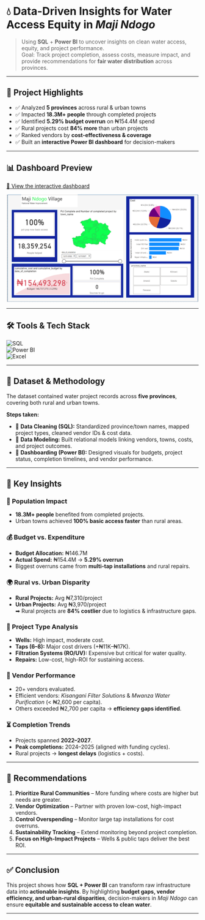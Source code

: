 # 💧 Data-Driven Insights for Water Access Equity in *Maji Ndogo*

> Using **SQL** + **Power BI** to uncover insights on clean water access, equity, and project performance.  
> Goal: Track project completion, assess costs, measure impact, and provide recommendations for **fair water distribution** across provinces.  

---

## 🚀 Project Highlights
- ✅ Analyzed **5 provinces** across rural & urban towns  
- ✅ Impacted **18.3M+ people** through completed projects  
- ✅ Identified **5.29% budget overrun** on ₦154.4M spend  
- ✅ Rural projects cost **84% more** than urban projects  
- ✅ Ranked vendors by **cost-effectiveness & coverage**  
- ✅ Built an **interactive Power BI dashboard** for decision-makers  

---

## 📊 Dashboard Preview  
[🔗 View the interactive dashboard](https://app.powerbi.com/view?r=eyJrIjoiMzA2NDlkOTItZWQyYi00YmQwLWIyZTAtOTZjOTFjY2Y1OTdkIiwidCI6ImRmODY3OWNkLWE4MGUtNDVkOC05OWFjLWM4M2VkN2ZmOTVhMCJ9)  

![Dashboard](https://github.com/abiolalawal14/Portfolioproject/blob/master/MajiNdogo/Majindogo.png)  

---

## 🛠️ Tools & Tech Stack
![SQL](https://img.shields.io/badge/SQL-003B57?style=for-the-badge&logo=postgresql&logoColor=white)  
![Power BI](https://img.shields.io/badge/PowerBI-F2C811?style=for-the-badge&logo=powerbi&logoColor=black)  
![Excel](https://img.shields.io/badge/Excel-217346?style=for-the-badge&logo=microsoft-excel&logoColor=white)  

---

## 📂 Dataset & Methodology
The dataset contained water project records across **five provinces**, covering both rural and urban towns.  

**Steps taken:**  
- 🔹 **Data Cleaning (SQL):** Standardized province/town names, mapped project types, cleaned vendor IDs & cost data.  
- 🔹 **Data Modeling:** Built relational models linking vendors, towns, costs, and project outcomes.  
- 🔹 **Dashboarding (Power BI):** Designed visuals for budgets, project status, completion timelines, and vendor performance.  

---

## 🔎 Key Insights

### 👥 Population Impact  
- **18.3M+ people** benefited from completed projects.  
- Urban towns achieved **100% basic access faster** than rural areas.  

### 💰 Budget vs. Expenditure  
- **Budget Allocation:** ₦146.7M  
- **Actual Spend:** ₦154.4M → **5.29% overrun**  
- Biggest overruns came from **multi-tap installations** and rural repairs.  

### 🌍 Rural vs. Urban Disparity  
- **Rural Projects:** Avg ₦7,310/project  
- **Urban Projects:** Avg ₦3,970/project  
➡ Rural projects are **84% costlier** due to logistics & infrastructure gaps.  

### 🔨 Project Type Analysis  
- **Wells:** High impact, moderate cost.  
- **Taps (6–8):** Major cost drivers (+₦11K–₦17K).  
- **Filtration Systems (RO/UV):** Expensive but critical for water quality.  
- **Repairs:** Low-cost, high-ROI for sustaining access.  

### 🏢 Vendor Performance  
- 20+ vendors evaluated.  
- Efficient vendors: *Kisangani Filter Solutions* & *Mwanza Water Purification* (< ₦2,600 per capita).  
- Others exceeded ₦2,700 per capita → **efficiency gaps identified**.  

### ⏳ Completion Trends  
- Projects spanned **2022–2027**.  
- **Peak completions:** 2024–2025 (aligned with funding cycles).  
- Rural projects → **longest delays** (logistics + costs).  

---

## 📌 Recommendations
1. **Prioritize Rural Communities** – More funding where costs are higher but needs are greater.  
2. **Vendor Optimization** – Partner with proven low-cost, high-impact vendors.  
3. **Control Overspending** – Monitor large tap installations for cost overruns.  
4. **Sustainability Tracking** – Extend monitoring beyond project completion.  
5. **Focus on High-Impact Projects** – Wells & public taps deliver the best ROI.  

---

## ✅ Conclusion
This project shows how **SQL + Power BI** can transform raw infrastructure data into **actionable insights**. By highlighting **budget gaps, vendor efficiency, and urban-rural disparities**, decision-makers in *Maji Ndogo* can ensure **equitable and sustainable access to clean water**.  

---
